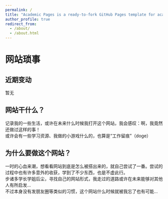 ```yaml
---
permalink: /
title: "Academic Pages is a ready-to-fork GitHub Pages template for academic personal websites"
author_profile: true
redirect_from: 
  - /about/
  - /about.html
---
```

# 网站琐事
## 近期变动
暂无
## 网站干什么？
记录我的一些生活，或许在未来什么时候我打开这个网站，我会感叹：啊，我竟然还做过这样的事！   
或许会有一些学习资源、我做的小游戏什么的，也算是“工作留痕”（doge）
## 为什么要做这个网站？
一时的心血来潮，想看看网站到底是怎么被搭出来的，就自己尝试了一番。尝试的过程中也有许多意外的收获，学到了不少东西，也是不虚此行。    
步诸多学长学姐后尘，寻找自己的网站形式，我走过的道路或许在未来能够对其他人有所启发...    
不过本身没有发朋友圈等类似的习惯，这个网站什么时候就被我忘了也有可能... 
